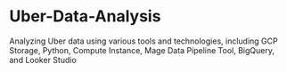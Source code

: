 # Uber-Data-Analysis
Analyzing Uber data using various tools and technologies, including GCP Storage, Python, Compute Instance, Mage Data Pipeline Tool, BigQuery, and Looker Studio

